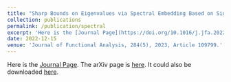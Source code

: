 ```yaml
---
title: "Sharp Bounds on Eigenvalues via Spectral Embedding Based on Signless Laplacians"
collection: publications
permalink: /publication/spectral
excerpt: 'Here is the [Journal Page](https://doi.org/10.1016/j.jfa.2022.109799). The arXiv page: [here](https://arxiv.org/abs/2111.08777).'
date: 2022-12-15
venue: 'Journal of Functional Analysis, 284(5), 2023, Article 109799.'
---
```


Here is the [Journal Page](https://doi.org/10.1016/j.jfa.2022.109799). The arXiv page is [here](https://arxiv.org/abs/2111.08777).
It could also be downloaded [here](http://zf-wei.github.io/files/Spectral.pdf).
